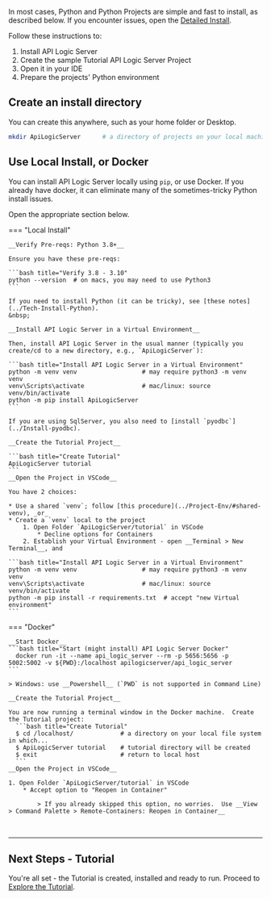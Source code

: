 In most cases, Python and Python Projects are simple and fast to install, as described below.  If you encounter issues, open the [Detailed Install](../Install).

Follow these instructions to:

1. Install API Logic Server
2. Create the sample Tutorial API Logic Server Project
3. Open it in your IDE
4. Prepare the projects' Python environment


## Create an install directory

You can create this anywhere, such as your home folder or Desktop.

```bash title="Create an install directory"
mkdir ApiLogicServer      # a directory of projects on your local machine
```

## Use Local Install, or Docker

You can install API Logic Server locally using `pip`, or use Docker.  If you already have docker, it can eliminate many of the sometimes-tricky Python install issues.

Open the appropriate section below.

=== "Local Install"

    __Verify Pre-reqs: Python 3.8+__

    Ensure you have these pre-reqs:

    ```bash title="Verify 3.8 - 3.10"
    python --version  # on macs, you may need to use Python3
    ```

    If you need to install Python (it can be tricky), see [these notes](../Tech-Install-Python).
    &nbsp;

    __Install API Logic Server in a Virtual Environment__

    Then, install API Logic Server in the usual manner (typically you create/cd to a new directory, e.g., `ApiLogicServer`):

    ```bash title="Install API Logic Server in a Virtual Environment"
    python -m venv venv                  # may require python3 -m venv venv
    venv\Scripts\activate                # mac/linux: source venv/bin/activate
    python -m pip install ApiLogicServer
    ```

    If you are using SqlServer, you also need to [install `pyodbc`](../Install-pyodbc).

    __Create the Tutorial Project__

    ```bash title="Create Tutorial"
    ApiLogicServer tutorial
    ```
    __Open the Project in VSCode__

    You have 2 choices:

    * Use a shared `venv`; follow [this procedure](../Project-Env/#shared-venv), _or_
    * Create a `venv` local to the project
        1. Open Folder `ApiLogicServer/tutorial` in VSCode
            * Decline options for Containers
        2. Establish your Virtual Environment - open __Terminal > New Terminal__, and

    ```bash title="Install API Logic Server in a Virtual Environment"
    python -m venv venv                  # may require python3 -m venv venv
    venv\Scripts\activate                # mac/linux: source venv/bin/activate
    python -m pip install -r requirements.txt  # accept "new Virtual environment"
    ```


=== "Docker"

    __Start Docker__
    ```bash title="Start (might install) API Logic Server Docker"
      docker run -it --name api_logic_server --rm -p 5656:5656 -p 5002:5002 -v ${PWD}:/localhost apilogicserver/api_logic_server
    ```

    > Windows: use __Powershell__ (`PWD` is not supported in Command Line)

    __Create the Tutorial Project__

    You are now running a terminal window in the Docker machine.  Create the Tutorial project:
      ```bash title="Create Tutorial"
      $ cd /localhost/             # a directory on your local file system in which...
      $ ApiLogicServer tutorial    # tutorial directory will be created
      $ exit                       # return to local host 
      ```
    __Open the Project in VSCode__

    1. Open Folder `ApiLogicServer/tutorial` in VSCode
        * Accept option to "Reopen in Container"

            > If you already skipped this option, no worries.  Use __View > Command Palette > Remote-Containers: Reopen in Container__


&nbsp;

---


## Next Steps - Tutorial

You're all set - the Tutorial is created, installed and ready to run.  Proceed to [Explore the Tutorial](../Tutorial).

